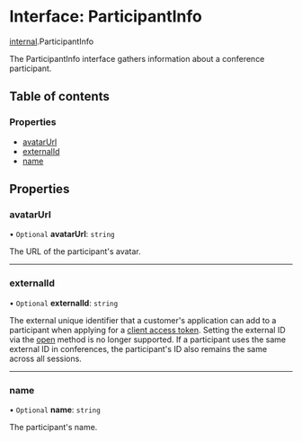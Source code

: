 # Interface: ParticipantInfo

[internal](../modules/internal.md).ParticipantInfo

The ParticipantInfo interface gathers information about a conference participant.

## Table of contents

### Properties

- [avatarUrl](internal.ParticipantInfo.md#avatarurl)
- [externalId](internal.ParticipantInfo.md#externalid)
- [name](internal.ParticipantInfo.md#name)

## Properties

### avatarUrl

• `Optional` **avatarUrl**: `string`

The URL of the participant's avatar.

___

### externalId

• `Optional` **externalId**: `string`

The external unique identifier that a customer's application can add to a participant when applying for a [client access token](ref:get-client-access-token). Setting the external ID via the [open](doc:rn-client-sdk-references-sessionservice#open) method is no longer supported.
If a participant uses the same external ID in conferences, the participant's ID also remains the same across all sessions.

___

### name

• `Optional` **name**: `string`

The participant's name.
